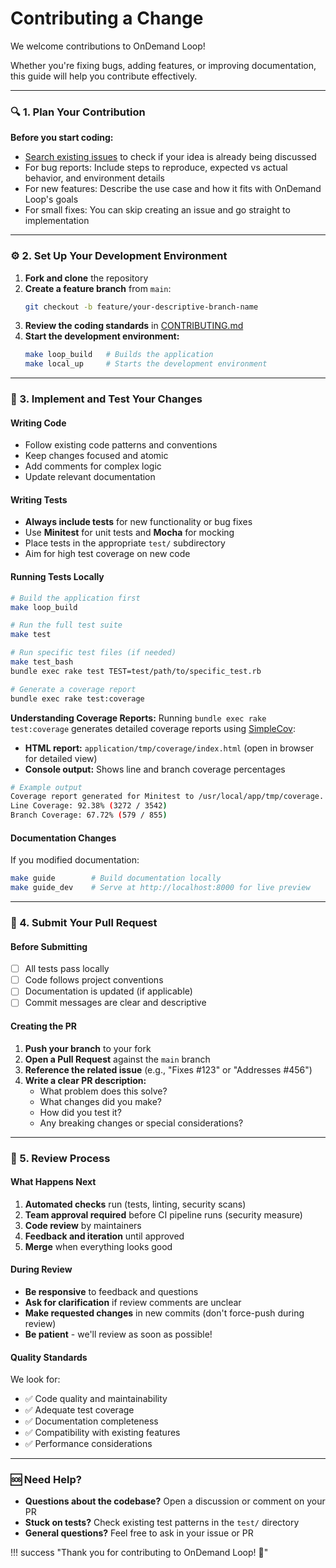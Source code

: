 # Contributing a Change

We welcome contributions to OnDemand Loop!

Whether you're fixing bugs, adding features, or improving documentation, this guide will help you contribute effectively.

---

### 🔍 1. Plan Your Contribution
**Before you start coding:**
- [Search existing issues](https://github.com/IQSS/ondemand-loop/issues) to check if your idea is already being discussed
- For bug reports: Include steps to reproduce, expected vs actual behavior, and environment details
- For new features: Describe the use case and how it fits with OnDemand Loop's goals
- For small fixes: You can skip creating an issue and go straight to implementation

---

### ⚙️ 2. Set Up Your Development Environment

1. **Fork and clone** the repository
2. **Create a feature branch** from `main`:
   ```bash
   git checkout -b feature/your-descriptive-branch-name
   ```
3. **Review the coding standards** in [CONTRIBUTING.md](https://github.com/IQSS/ondemand-loop/blob/main/CONTRIBUTING.md)
4. **Start the development environment:**
   ```bash
   make loop_build   # Builds the application
   make local_up     # Starts the development environment
   ```

---

### 🧪 3. Implement and Test Your Changes
#### Writing Code
- Follow existing code patterns and conventions
- Keep changes focused and atomic
- Add comments for complex logic
- Update relevant documentation

#### Writing Tests
- **Always include tests** for new functionality or bug fixes
- Use **Minitest** for unit tests and **Mocha** for mocking
- Place tests in the appropriate `test/` subdirectory
- Aim for high test coverage on new code

#### Running Tests Locally
```bash
# Build the application first
make loop_build

# Run the full test suite
make test

# Run specific test files (if needed)
make test_bash
bundle exec rake test TEST=test/path/to/specific_test.rb

# Generate a coverage report
bundle exec rake test:coverage
```

**Understanding Coverage Reports:**
Running `bundle exec rake test:coverage` generates detailed coverage reports using [SimpleCov](https://github.com/simplecov-ruby/simplecov):

- **HTML report:** `application/tmp/coverage/index.html` (open in browser for detailed view)
- **Console output:** Shows line and branch coverage percentages

```bash
# Example output
Coverage report generated for Minitest to /usr/local/app/tmp/coverage.
Line Coverage: 92.38% (3272 / 3542)
Branch Coverage: 67.72% (579 / 855)
```

#### Documentation Changes
If you modified documentation:
```bash
make guide        # Build documentation locally
make guide_dev    # Serve at http://localhost:8000 for live preview
```

---

### 🚀 4. Submit Your Pull Request
#### Before Submitting
- [ ] All tests pass locally
- [ ] Code follows project conventions
- [ ] Documentation is updated (if applicable)
- [ ] Commit messages are clear and descriptive

#### Creating the PR
1. **Push your branch** to your fork
2. **Open a Pull Request** against the `main` branch
3. **Reference the related issue** (e.g., "Fixes #123" or "Addresses #456")
4. **Write a clear PR description:**
    - What problem does this solve?
    - What changes did you make?
    - How did you test it?
    - Any breaking changes or special considerations?

---

### 👀 5. Review Process

#### What Happens Next
1. **Automated checks** run (tests, linting, security scans)
2. **Team approval required** before CI pipeline runs (security measure)
3. **Code review** by maintainers
4. **Feedback and iteration** until approved
5. **Merge** when everything looks good

#### During Review
- **Be responsive** to feedback and questions
- **Ask for clarification** if review comments are unclear
- **Make requested changes** in new commits (don't force-push during review)
- **Be patient** - we'll review as soon as possible!

#### Quality Standards
We look for:

- ✅ Code quality and maintainability
- ✅ Adequate test coverage
- ✅ Documentation completeness
- ✅ Compatibility with existing features
- ✅ Performance considerations

---

### 🆘 Need Help?
- **Questions about the codebase?** Open a discussion or comment on your PR
- **Stuck on tests?** Check existing test patterns in the `test/` directory
- **General questions?** Feel free to ask in your issue or PR

!!! success "Thank you for contributing to OnDemand Loop! 🎉"
